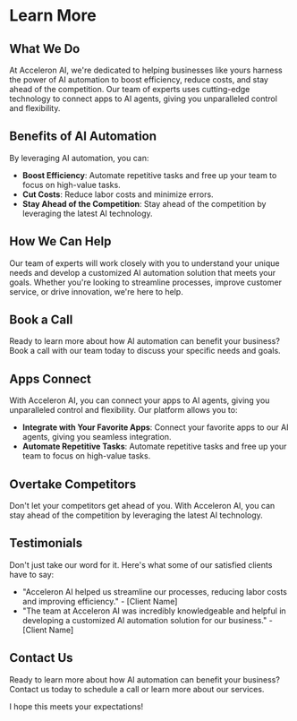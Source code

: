 **Learn More**
=============

**What We Do**
-------------

At Acceleron AI, we're dedicated to helping businesses like yours harness the power of AI automation to boost efficiency, reduce costs, and stay ahead of the competition. Our team of experts uses cutting-edge technology to connect apps to AI agents, giving you unparalleled control and flexibility.

**Benefits of AI Automation**
-----------------------------

By leveraging AI automation, you can:

* **Boost Efficiency**: Automate repetitive tasks and free up your team to focus on high-value tasks.
* **Cut Costs**: Reduce labor costs and minimize errors.
* **Stay Ahead of the Competition**: Stay ahead of the competition by leveraging the latest AI technology.

**How We Can Help**
-------------------

Our team of experts will work closely with you to understand your unique needs and develop a customized AI automation solution that meets your goals. Whether you're looking to streamline processes, improve customer service, or drive innovation, we're here to help.

**Book a Call**
-------------

Ready to learn more about how AI automation can benefit your business? Book a call with our team today to discuss your specific needs and goals.

**Apps Connect**
-------------

With Acceleron AI, you can connect your apps to AI agents, giving you unparalleled control and flexibility. Our platform allows you to:

* **Integrate with Your Favorite Apps**: Connect your favorite apps to our AI agents, giving you seamless integration.
* **Automate Repetitive Tasks**: Automate repetitive tasks and free up your team to focus on high-value tasks.

**Overtake Competitors**
----------------------

Don't let your competitors get ahead of you. With Acceleron AI, you can stay ahead of the competition by leveraging the latest AI technology.

**Testimonials**
-----------------

Don't just take our word for it. Here's what some of our satisfied clients have to say:

* "Acceleron AI helped us streamline our processes, reducing labor costs and improving efficiency." - [Client Name]
* "The team at Acceleron AI was incredibly knowledgeable and helpful in developing a customized AI automation solution for our business." - [Client Name]

**Contact Us**
-------------

Ready to learn more about how AI automation can benefit your business? Contact us today to schedule a call or learn more about our services.

I hope this meets your expectations!